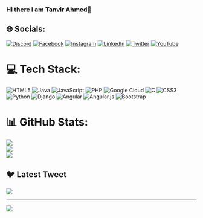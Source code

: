 ### Hi there I am Tanvir Ahmed👋

<!--
**tanvirarav/tanvirarav** is a ✨ _special_ ✨ repository because its `README.md` (this file) appears on your GitHub profile.

Here are some ideas to get you started:

- 🔭 I’m currently working on ...
- 🌱 I’m currently learning ...
- 👯 I’m looking to collaborate on ...
- 🤔 I’m looking for help with ...
- 💬 Ask me about ...
- 📫 How to reach me: ...
- 😄 Pronouns: ...
- ⚡ Fun fact: ...
-->

## 🌐 Socials:
[![Discord](https://img.shields.io/badge/Discord-%237289DA.svg?logo=discord&logoColor=white)](https://discord.gg/tanvirarav#1481) [![Facebook](https://img.shields.io/badge/Facebook-%231877F2.svg?logo=Facebook&logoColor=white)](https://facebook.com/https://www.facebook.com/tanvirarav) [![Instagram](https://img.shields.io/badge/Instagram-%23E4405F.svg?logo=Instagram&logoColor=white)](https://instagram.com/https://www.instagram.com/tanvirarave/) [![LinkedIn](https://img.shields.io/badge/LinkedIn-%230077B5.svg?logo=linkedin&logoColor=white)](https://linkedin.com/in/https://www.linkedin.com/in/tanvir-ahmed-909586226/) [![Twitter](https://img.shields.io/badge/Twitter-%231DA1F2.svg?logo=Twitter&logoColor=white)](https://twitter.com/https://twitter.com/TanvirAhmed353) [![YouTube](https://img.shields.io/badge/YouTube-%23FF0000.svg?logo=YouTube&logoColor=white)](https://youtube.com/@https://www.youtube.com/channel/UCOqptSUZ7_yZCJnhbHkvHcQ) 

# 💻 Tech Stack:
![HTML5](https://img.shields.io/badge/html5-%23E34F26.svg?style=for-the-badge&logo=html5&logoColor=white) ![Java](https://img.shields.io/badge/java-%23ED8B00.svg?style=for-the-badge&logo=java&logoColor=white) ![JavaScript](https://img.shields.io/badge/javascript-%23323330.svg?style=for-the-badge&logo=javascript&logoColor=%23F7DF1E) ![PHP](https://img.shields.io/badge/php-%23777BB4.svg?style=for-the-badge&logo=php&logoColor=white) ![Google Cloud](https://img.shields.io/badge/Google%20Cloud-%234285F4.svg?style=for-the-badge&logo=google-cloud&logoColor=white) ![C](https://img.shields.io/badge/c-%2300599C.svg?style=for-the-badge&logo=c&logoColor=white) ![CSS3](https://img.shields.io/badge/css3-%231572B6.svg?style=for-the-badge&logo=css3&logoColor=white) ![Python](https://img.shields.io/badge/python-3670A0?style=for-the-badge&logo=python&logoColor=ffdd54) ![Django](https://img.shields.io/badge/django-%23092E20.svg?style=for-the-badge&logo=django&logoColor=white) ![Angular](https://img.shields.io/badge/angular-%23DD0031.svg?style=for-the-badge&logo=angular&logoColor=white) ![Angular.js](https://img.shields.io/badge/angular.js-%23E23237.svg?style=for-the-badge&logo=angularjs&logoColor=white) ![Bootstrap](https://img.shields.io/badge/bootstrap-%23563D7C.svg?style=for-the-badge&logo=bootstrap&logoColor=white)
# 📊 GitHub Stats:
![](https://github-readme-stats.vercel.app/api?username=tanvirarav&theme=dark&hide_border=false&include_all_commits=false&count_private=false)<br/>
![](https://github-readme-streak-stats.herokuapp.com/?user=tanvirarav&theme=dark&hide_border=false)<br/>
![](https://github-readme-stats.vercel.app/api/top-langs/?username=tanvirarav&theme=dark&hide_border=false&include_all_commits=false&count_private=false&layout=compact)

## 🐦 Latest Tweet
[![](https://gtce.itsvg.in/api?username=https://twitter.com/TanvirAhmed353)](https://github.com/VishwaGauravIn/github-twitter-card-embed)

---
[![](https://visitcount.itsvg.in/api?id=tanvirarav&icon=0&color=0)](https://visitcount.itsvg.in)

<!-- Proudly created with GPRM ( https://gprm.itsvg.in ) -->
